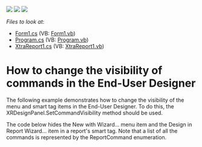 <!-- default badges list -->
![](https://img.shields.io/endpoint?url=https://codecentral.devexpress.com/api/v1/VersionRange/128598939/13.1.4%2B)
[![](https://img.shields.io/badge/Open_in_DevExpress_Support_Center-FF7200?style=flat-square&logo=DevExpress&logoColor=white)](https://supportcenter.devexpress.com/ticket/details/E203)
[![](https://img.shields.io/badge/📖_How_to_use_DevExpress_Examples-e9f6fc?style=flat-square)](https://docs.devexpress.com/GeneralInformation/403183)
<!-- default badges end -->
<!-- default file list -->
*Files to look at*:

* [Form1.cs](./CS/Form1.cs) (VB: [Form1.vb](./VB/Form1.vb))
* [Program.cs](./CS/Program.cs) (VB: [Program.vb](./VB/Program.vb))
* [XtraReport1.cs](./CS/XtraReport1.cs) (VB: [XtraReport1.vb](./VB/XtraReport1.vb))
<!-- default file list end -->
# How to change the visibility of commands in the End-User Designer


<p>The following example demonstrates how to change the visibility of the menu and smart tag items in the End-User Designer. To do this, the XRDesignPanel.SetCommandVisibility method should be used.</p><p>The code below hides the New with Wizard... menu item and the Design in Report Wizard... item in a report's smart tag. Note that a list of all the commands is represented by the ReportCommand enumeration.</p>

<br/>


